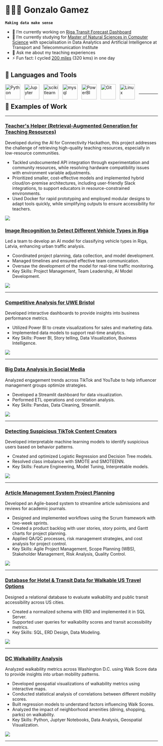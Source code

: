 # 👨🏻‍💻 Gonzalo Gamez

**`Making data make sense`**

- 🔭 I’m currently working on [Riga Transit Forecast Dashboard](https://github.com/Takosaga/riga_transit_forecast_dashboard) 
- 🌱 I’m currently studying for [Master of Natural Sciences in Computer Science](https://tsi.lv/study_programmes/double-degree-in-computer-sciencedata-analytics-and-artificial-intelligence/) with specialisation in Data Analytics and Artificial Intelligence at Transport and Telecommunication Institute
- 💬 Ask me about my teaching experiences
- ⚡ Fun fact: I cycled [200 miles](https://strava.app.link/907coShCZPb) (320 kms) in one day

## 🧰 Languages and Tools

<img align="left" alt="Python" width="50px" style="padding-right:10px;" src="https://cdn.jsdelivr.net/gh/devicons/devicon/icons/python/python-original-wordmark.svg" />
<img align="left" alt="Jupyter" width="50px" style="padding-right:10px;" src="https://cdn.jsdelivr.net/gh/devicons/devicon/icons/jupyter/jupyter-original-wordmark.svg" />
<img align="left" alt="scikitlearn" width="50px" style="padding-right:10px;" src="https://cdn.jsdelivr.net/gh/devicons/devicon@latest/icons/scikitlearn/scikitlearn-original.svg" />
<img align="left" alt="mysql" width="50px" style="padding-right:10px;" src="https://cdn.jsdelivr.net/gh/devicons/devicon@latest/icons/mysql/mysql-original-wordmark.svg" />
<img align="left" alt="PowerBI" width="50px" style="padding-right:10px;" src="https://upload.wikimedia.org/wikipedia/commons/c/cf/New_Power_BI_Logo.svg" />
<img align="left" alt="Git" width="50px" style="padding-right:10px;" src="https://cdn.jsdelivr.net/gh/devicons/devicon/icons/git/git-plain-wordmark.svg" />
<img align="left" alt="Linux" width="50px" style="padding-right:10px;" src="https://cdn.jsdelivr.net/gh/devicons/devicon/icons/linux/linux-original.svg" />

<br />

---

## 💼 Examples of Work
---
### [Teacher's Helper (Retrieval-Augmented Generation for Teaching Resources)](https://github.com/Takosaga/teachers_helper)

Developed during the AI for Connectivity Hackathon, this project addresses the challenge of retrieving high-quality teaching resources, especially in low-resource communities.

* Tackled undocumented API integration through experimentation and community resources, while resolving hardware compatibility issues with environment variable adjustments.
* Prioritized smaller, cost-effective models and implemented hybrid cloud/on-premise architectures, including user-friendly Slack integrations, to support educators in resource-constrained environments.
* Used Docker for rapid prototyping and employed modular designs to adapt tools quickly, while simplifying outputs to ensure accessibility for teachers.

![](https://github.com/Takosaga/teachers_helper/blob/main/bot_example.png)

### [Image Recognition to Detect Different Vehicle Types in Riga](https://github.com/Takosaga/ai_group_project)
Led a team to develop an AI model for classifying vehicle types in Riga, Latvia, enhancing urban traffic analysis.

* Coordinated project planning, data collection, and model development.
* Managed timelines and ensured effective team communication.
* Oversaw the development of the model for real-time traffic monitoring.
* Key Skills: Project Management, Team Leadership, AI Model Development.

![](https://github.com/Takosaga/ai_group_project/blob/main/reports/figures/results_unlabeled_20241127_122537.jpg)

---

### [Competitive Analysis for UWE Bristol](https://github.com/Takosaga/fall_24/tree/main/bi_and_data_viz)
Developed interactive dashboards to provide insights into business performance metrics.

* Utilized Power BI to create visualizations for sales and marketing data.
* Implemented data models to support real-time analytics.
* Key Skills: Power BI, Story telling, Data Visualization, Business Intelligence.

![](https://github.com/Takosaga/fall_24/blob/main/bi_and_data_viz/dashboard.png)


---

### [Big Data Analysis in Social Media](https://github.com/Takosaga/fall_24/tree/main/big_data/coursework_assignment)
Analyzed engagement trends across TikTok and YouTube to help influencer management groups optimize strategies.

* Developed a Streamlit dashboard for data visualization.
* Performed ETL operations and correlation analysis.
* Key Skills: Pandas, Data Cleaning, Streamlit.
  
![](https://github.com/Takosaga/fall_24/blob/main/big_data/coursework_assignment/reports/figures/etl.png)



---

### [Detecting Suspicious TikTok Content Creators](https://github.com/Takosaga/fall_24/tree/main/machine_learning_and_predictive_analytics/detecting_suspicious_tiktok_content_creators)
Developed interpretable machine learning models to identify suspicious users based on behavior patterns.

* Created and optimized Logistic Regression and Decision Tree models.
* Resolved class imbalance with SMOTE and SMOTEENN.
* Key Skills: Feature Engineering, Model Tuning, Interpretable models.
  
![](https://github.com/Takosaga/fall_24/blob/main/machine_learning_and_predictive_analytics/detecting_suspicious_tiktok_content_creators/reports/figures/decision_tree.png)

---

### [Article Management System Project Planning](https://github.com/Takosaga/spring_24/tree/main/project_management)
Developed an Agile-based system to streamline article submissions and reviews for academic journals.

* Designed and implemented workflows using the Scrum framework with two-week sprints.
* Created a product backlog with user stories, story points, and Gantt charts for project planning.
* Applied QA/QC processes, risk management strategies, and cost analysis for project control.
* Key Skills: Agile Project Management, Scope Planning (WBS), Stakeholder Management, Risk Analysis, Quality Control.

![](https://github.com/Takosaga/spring_24/blob/main/project_management/work_breakdown_structure.png)

---

### [Database for Hotel & Transit Data for Walkable US Travel Options](https://github.com/Takosaga/fall_23/tree/main/modern_database_technologies)
Designed a relational database to evaluate walkability and public transit accessibility across US cities.

* Created a normalized schema with ERD and implemented it in SQL Server.
* Supported user queries for walkability scores and transit accessibility metrics.
* Key Skills: SQL, ERD Design, Data Modeling.
  
![](https://github.com/Takosaga/fall_23/blob/main/modern_database_technologies/ERD.png)

---

### [DC Walkability Analysis](https://github.com/Takosaga/us_walkability)
Analyzed walkability metrics across Washington D.C. using Walk Score data to provide insights into urban mobility patterns.

* Developed geospatial visualizations of walkability metrics using interactive maps.
* Conducted statistical analysis of correlations between different mobility scores.
* Built regression models to understand factors influencing Walk Scores.
* Analyzed the impact of neighborhood amenities (dining, shopping, parks) on walkability.
* Key Skills: Python, Juptyer Notebooks, Data Analysis, Geospatial Visualization.

![](https://github.com/Takosaga/us_walkability/blob/main/reports/figures/DC%20transitscore.png)



---
